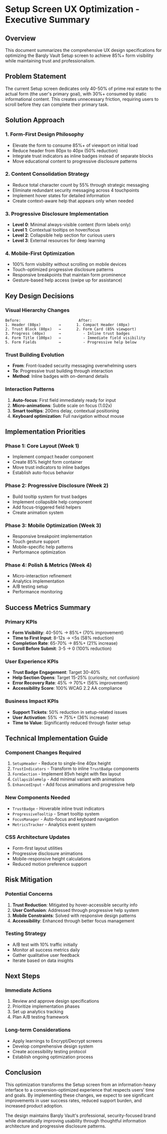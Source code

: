 # Setup Screen UX Optimization - Executive Summary

## Overview

This document summarizes the comprehensive UX design specifications for optimizing the Barqly Vault Setup screen to achieve 85%+ form visibility while maintaining trust and professionalism.

## Problem Statement

The current Setup screen dedicates only 40-50% of prime real estate to the actual form (the user's primary goal), with 30%+ consumed by static informational content. This creates unnecessary friction, requiring users to scroll before they can complete their primary task.

## Solution Approach

### 1. **Form-First Design Philosophy**

- Elevate the form to consume 85%+ of viewport on initial load
- Reduce header from 80px to 40px (50% reduction)
- Integrate trust indicators as inline badges instead of separate blocks
- Move educational content to progressive disclosure patterns

### 2. **Content Consolidation Strategy**

- Reduce total character count by 55% through strategic messaging
- Eliminate redundant security messaging across 4 touchpoints
- Implement hover states for detailed information
- Create context-aware help that appears only when needed

### 3. **Progressive Disclosure Implementation**

- **Level 0**: Minimal always-visible content (form labels only)
- **Level 1**: Contextual tooltips on hover/focus
- **Level 2**: Collapsible help section for curious users
- **Level 3**: External resources for deep learning

### 4. **Mobile-First Optimization**

- 100% form visibility without scrolling on mobile devices
- Touch-optimized progressive disclosure patterns
- Responsive breakpoints that maintain form prominence
- Gesture-based help access (swipe up for assistance)

## Key Design Decisions

### Visual Hierarchy Changes

```
Before:                          After:
1. Header (80px)        →       1. Compact Header (40px)
2. Trust Block (80px)   →       2. Form Card (85% viewport)
3. Progress (40px)      →          - Inline trust badges
4. Form Title (100px)   →          - Immediate field visibility
5. Form Fields          →          - Progressive help below
```

### Trust Building Evolution

- **From**: Front-loaded security messaging overwhelming users
- **To**: Progressive trust building through interaction
- **Method**: Inline badges with on-demand details

### Interaction Patterns

1. **Auto-focus**: First field immediately ready for input
2. **Micro-animations**: Subtle scale on focus (1.02x)
3. **Smart tooltips**: 200ms delay, contextual positioning
4. **Keyboard optimization**: Full navigation without mouse

## Implementation Priorities

### Phase 1: Core Layout (Week 1)

- Implement compact header component
- Create 85% height form container
- Move trust indicators to inline badges
- Establish auto-focus behavior

### Phase 2: Progressive Disclosure (Week 2)

- Build tooltip system for trust badges
- Implement collapsible help component
- Add focus-triggered field helpers
- Create animation system

### Phase 3: Mobile Optimization (Week 3)

- Responsive breakpoint implementation
- Touch gesture support
- Mobile-specific help patterns
- Performance optimization

### Phase 4: Polish & Metrics (Week 4)

- Micro-interaction refinement
- Analytics implementation
- A/B testing setup
- Performance monitoring

## Success Metrics Summary

### Primary KPIs

- **Form Visibility**: 40-50% → 85%+ (70% improvement)
- **Time to First Input**: 8-12s → <5s (58% reduction)
- **Completion Rate**: 65-70% → 85%+ (21% increase)
- **Scroll Before Submit**: 3-5 → 0 (100% reduction)

### User Experience KPIs

- **Trust Badge Engagement**: Target 30-40%
- **Help Section Opens**: Target 15-25% (curiosity, not confusion)
- **Error Recovery Rate**: 45% → 70%+ (56% improvement)
- **Accessibility Score**: 100% WCAG 2.2 AA compliance

### Business Impact KPIs

- **Support Tickets**: 50% reduction in setup-related issues
- **User Activation**: 55% → 75%+ (36% increase)
- **Time to Value**: Significantly reduced through faster setup

## Technical Implementation Guide

### Component Changes Required

1. `SetupHeader` - Reduce to single-line 40px height
2. `TrustIndicators` - Transform to inline `TrustBadge` components
3. `FormSection` - Implement 85vh height with flex layout
4. `CollapsibleHelp` - Add minimal variant with animations
5. `EnhancedInput` - Add focus animations and progressive help

### New Components Needed

- `TrustBadge` - Hoverable inline trust indicators
- `ProgressiveTooltip` - Smart tooltip system
- `FocusManager` - Auto-focus and keyboard navigation
- `MetricsTracker` - Analytics event system

### CSS Architecture Updates

- Form-first layout utilities
- Progressive disclosure animations
- Mobile-responsive height calculations
- Reduced motion preference support

## Risk Mitigation

### Potential Concerns

1. **Trust Reduction**: Mitigated by hover-accessible security info
2. **User Confusion**: Addressed through progressive help system
3. **Mobile Constraints**: Solved with responsive design patterns
4. **Accessibility**: Enhanced through better focus management

### Testing Strategy

- A/B test with 10% traffic initially
- Monitor all success metrics daily
- Gather qualitative user feedback
- Iterate based on data insights

## Next Steps

### Immediate Actions

1. Review and approve design specifications
2. Prioritize implementation phases
3. Set up analytics tracking
4. Plan A/B testing framework

### Long-term Considerations

- Apply learnings to Encrypt/Decrypt screens
- Develop comprehensive design system
- Create accessibility testing protocol
- Establish ongoing optimization process

## Conclusion

This optimization transforms the Setup screen from an information-heavy interface to a conversion-optimized experience that respects users' time and goals. By implementing these changes, we expect to see significant improvements in user success rates, reduced support burden, and increased product adoption.

The design maintains Barqly Vault's professional, security-focused brand while dramatically improving usability through thoughtful information architecture and progressive disclosure patterns.
